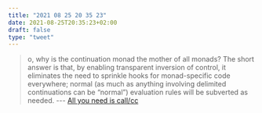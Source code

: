 ```yaml
---
title: "2021 08 25 20 35 23"
date: 2021-08-25T20:35:23+02:00
draft: false
type: "tweet"
---
```

> o, why is the continuation monad the mother of all monads? The short answer is that, by enabling transparent inversion of control, it eliminates the need to sprinkle hooks for monad-specific code everywhere; normal (as much as anything involving delimited continuations can be “normal”) evaluation rules will be subverted as needed. --- [All you need is call/cc](https://pvk.ca/Blog/2013/09/19/all-you-need-is-call-slash-cc/)
